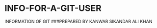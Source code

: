 # INFO-FOR-A-GIT-USER
INFORMATION OF GIT
                                                               ###PREPARED BY KANWAR SIKANDAR ALI KHAN
                         

